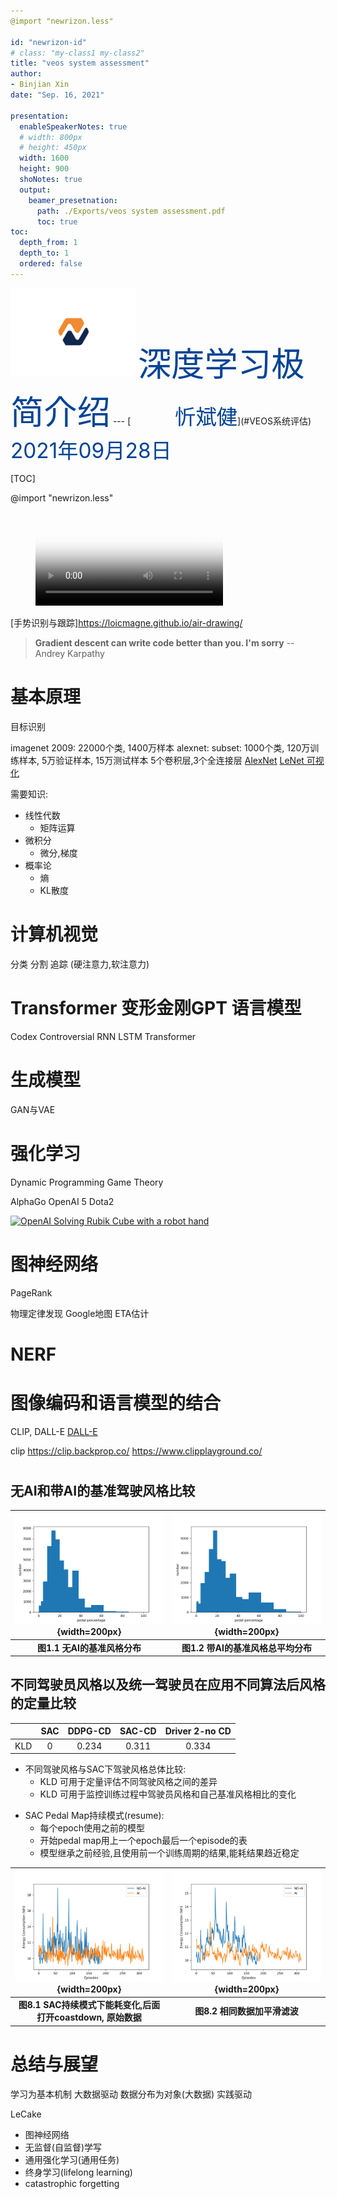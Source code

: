 ```yaml
---
@import "newrizon.less"

id: "newrizon-id"
# class: "my-class1 my-class2"
title: "veos system assessment"
author: 
- Binjian Xin 
date: "Sep. 16, 2021"

presentation:
  enableSpeakerNotes: true
  # width: 800px
  # height: 450px
  width: 1600
  height: 900
  shoNotes: true
  output: 
    beamer_presetnation:
      path: ./Exports/veos system assessment.pdf
      toc: true
toc:
  depth_from: 1
  depth_to: 1
  ordered: false
---
```



<!-- slide data-background-image="./Horizontal-Sea.jpg" -->

<img src="./newrizon.logo.png" alt="drawing" width="200"/>
<span style="color:#004394; font-size:40pt;">深度学习极简介绍</span>
---
[<span style="color:#004394; font-size:25pt;"> &nbsp; &emsp; 忻斌健</span>](#VEOS系统评估)
<span style="color:#004394; font-size:25pt;"> 2021年09月28日 </span>



<!-- #+title: dl intro -->

<!-- slide id="newrizon-id" -->
[TOC]

<!-- slide id="newrizon-id"　style="text-align: left;" class="my-class1 my-class2" -->

@import "newrizon.less"


<figure class="video_container">
  <video controls="true" allowfullscreen="true" poster="fig/dotcat.png">
    <source src="fig/dotcat.mp4" type="video/mp4">
  </video>
</figure>

<!-- slide id="newrizon-id"　style="text-align: left;" class="my-class1 my-class2" -->
[手势识别与跟踪]https://loicmagne.github.io/air-drawing/
<!-- slide id="newrizon-id"　style="text-align: left;" class="my-class1 my-class2" -->
> **Gradient descent can write code better than you. I'm sorry**
>                                             -- Andrey  Karpathy


<!-- slide id="newrizon-id"　style="text-align: left;" class="my-class1 my-class2" -->
# 基本原理

目标识别

imagenet 2009: 22000个类, 1400万样本 
alexnet: subset: 1000个类, 120万训练样本, 5万验证样本, 15万测试样本
5个卷积层,3个全连接层
[AlexNet](https://en.wikipedia.org/wiki/AlexNet)
[LeNet 可视化](https://www.cs.ryerson.ca/~aharley/vis/conv/)

<!-- slide id="newrizon-id"　style="text-align: left;" class="my-class1 my-class2" -->
需要知识:

 - 线性代数
   - 矩阵运算
 - 微积分
   - 微分,梯度
 - 概率论
   - 熵
   - KL散度



<!-- slide id="newrizon-id"　style="text-align: left;" class="my-class1 my-class2" -->
# 计算机视觉
分类
分割
追踪 (硬注意力,软注意力)

<!-- slide id="newrizon-id"　style="text-align: left;" class="my-class1 my-class2" -->
# Transformer 变形金刚GPT 语言模型
Codex 
Controversial
RNN LSTM Transformer

<!-- slide id="newrizon-id"　style="text-align: left;" class="my-class1 my-class2" -->
# 生成模型
GAN与VAE

<!-- slide id="newrizon-id"　style="text-align: left;" class="my-class1 my-class2" -->
# 强化学习

Dynamic Programming
Game Theory

AlphaGo
OpenAI 5 Dota2


<!-- slide id="newrizon-id"　style="text-align: left;" class="my-class1 my-class2" -->

[![OpenAI  Solving Rubik Cube with a robot hand](https://img.youtube.com/vi/x4O8pojMF0w/0.jpg)](https://www.youtube.com/watch?v=x4O8pojMF0w)





<!-- slide id="newrizon-id"　style="text-align: left;" class="my-class1 my-class2" -->
# 图神经网络

PageRank

物理定律发现
Google地图 ETA估计

<!-- slide id="newrizon-id"　style="text-align: left;" class="my-class1 my-class2" -->
# NERF


# 图像编码和语言模型的结合
CLIP, DALL-E 
[DALL-E](https://openai.com/blog/dall-e/)

clip
https://clip.backprop.co/
https://www.clipplayground.co/


<!-- slide id="newrizon-id"　style="text-align: left;" class="my-class1 my-class2" -->
# 

## 无AI和带AI的基准驾驶风格比较
  
|![](veos-report-image/no-ai-driving-style.png){width=200px}|![Driving Style with AI](veos-report-image/ai-driving-style.png){width=200px}|
|:--:|:--:|
|<b> 图1.1 无AI的基准风格分布</b>|<b>图1.2 带AI的基准风格总平均分布</b>|


<!-- slide id="newrizon-id"　style="text-align: left;" class="my-class1 my-class2" -->
## 不同驾驶员风格以及统一驾驶员在应用不同算法后风格的定量比较

| |SAC|DDPG-CD|SAC-CD|Driver 2-no CD|
|:--:|:--:|:--:|:--:|:--:|
|KLD|0 |0.234|0.311 | 0.334|

- 不同驾驶风格与SAC下驾驶风格总体比较:
  - KLD 可用于定量评估不同驾驶风格之间的差异
  - KLD 可用于监控训练过程中驾驶员风格和自己基准风格相比的变化



<!-- slide id="newrizon-id"　style="text-align: left;" class="my-class1 my-class2" -->

- SAC Pedal Map持续模式(resume):  
  - 每个epoch使用之前的模型
  - 开始pedal map用上一个epoch最后一个episode的表
  - 模型继承之前经验,且使用前一个训练周期的结果,能耗结果趋近稳定
  
|![](veos-report-image/xr-ai-comp-nof.png){width=200px}|![](veos-report-image/xr-ai-comp-0.6f.png){width=200px}|
|:--:|:--:|
|<b>图8.1 SAC持续模式下能耗变化,后面打开coastdown, 原始数据</b>|<b>图8.2 相同数据加平滑滤波</b>|

<!-- slide id="newrizon-id"　style="text-align: left;" class="my-class1 my-class2" -->
# 总结与展望

学习为基本机制
大数据驱动
数据分布为对象(大数据)
实践驱动



LeCake


  - 图神经网络
  - 无监督(自监督)学写
  - 通用强化学习(通用任务)
  - 终身学习(lifelong learning)
  - catastrophic forgetting